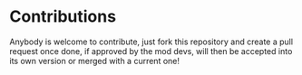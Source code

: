 # Contributions

Anybody is welcome to contribute, just fork this repository and create a pull request once done, if approved by the mod devs, will then be accepted into its own version or merged with a current one!
